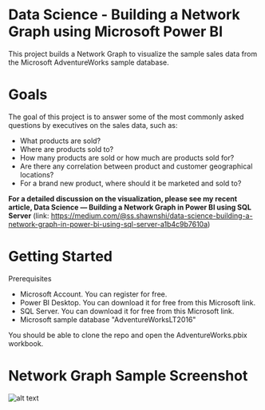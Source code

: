 # Data Science - Building a Network Graph using Microsoft Power BI
This project builds a Network Graph to visualize the sample sales data from the Microsoft AdventureWorks sample database.

# Goals
The goal of this project is to answer some of the most commonly asked questions by executives on the sales data, such as:
* What products are sold?
* Where are products sold to?
* How many products are sold or how much are products sold for?
* Are there any correlation between product and customer geographical locations?
* For a brand new product, where should it be marketed and sold to?

**For a detailed discussion on the visualization, please see my recent article, Data Science — Building a Network Graph in Power BI using SQL Server** (link: https://medium.com/@ss.shawnshi/data-science-building-a-network-graph-in-power-bi-using-sql-server-a1b4c9b7610a)

# Getting Started 

Prerequisites
* Microsoft Account. You can register for free.
* Power BI Desktop. You can download it for free from this Microsoft link.
* SQL Server. You can download it for free from this Microsoft link.
* Microsoft sample database "AdventureWorksLT2016"

You should be able to clone the repo and open the AdventureWorks.pbix workbook.

# Network Graph Sample Screenshot
![alt text](https://miro.medium.com/max/3146/1*kavW59UHx7EnbZhlTdVpSQ.jpeg)
